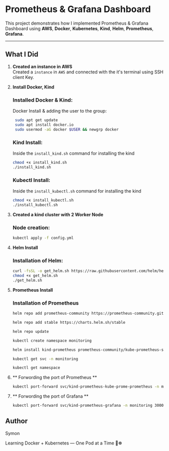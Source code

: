 # Prometheus & Grafana Dashboard 

This project demonstrates how I implemented Prometheus & Grafana Dashboard using **AWS**, **Docker**, **Kubernetes**, **Kind**, **Helm**, **Prometheus**, **Grafana**.

---

## What I Did

1. **Created an instance in AWS**  
   Created a `instance` in `AWS` and connected with the it's terminal using SSH client Key.

2. **Install Docker, Kind**  
   ### Installed Docker & Kind:
   Docker Install & adding the user to the group:
   ```bash
    sudo apt get update
    sudo apt install docker.io
    sudo usermod -aG docker $USER && newgrp docker
   ```
   ### Kind Install:
   Inside the `install_kind.sh` command for installing the kind
   ```bash
   chmod +x install_kind.sh
   ./install_kind.sh
   ```

   ### Kubectl Install:
   Inside the `install_kubectl.sh` command for installing the kind
   ```bash
   chmod +x install_kubectl.sh
   ./install_kubectl.sh
   ```



3. **Created a kind cluster with 2 Worker Node**  
    ### Node creation:
    ```bash
    kubectl apply -f config.yml
    ```

4. **Helm Install**  

    ### Installation of Helm:
    ```bash
    curl -fsSL -o get_helm.sh https://raw.githubusercontent.com/helm/helm/main/scripts/get-helm-3
    chmod +x get_helm.sh
    ./get_helm.sh
    ```


5. **Prometheus Install**  

    ### Installation of Prometheus
    ```bash
    helm repo add prometheus-community https://prometheus-community.github.io/helm-charts

    helm repo add stable https://charts.helm.sh/stable

    helm repo update

    kubectl create namespace monitoring

    helm install kind-prometheus prometheus-community/kube-prometheus-stack --namespace monitoring --set prometheus.service.nodePort=30000 --set prometheus.service.type=NodePort --set grafana.service.nodePort=31000 --set grafana.service.type=NodePort --set alertmanager.service.nodePort=32000 --set alertmanager.service.type=NodePort --set prometheus-node-exporter.service.nodePort=32001 --set prometheus-node-exporter.service.type=NodePort

    kubectl get svc -n monitoring

    kubectl get namespace
    ```

6. ** Forwording the port of Prometheus **

    ```bash 
    kubectl port-forward svc/kind-prometheus-kube-prome-prometheus -n monitoring 9090:9090 --address=0.0.0.0
    ```

7. ** Forwording the port of Grafana **

    ```bash 
    kubectl port-forward svc/kind-prometheus-grafana -n monitoring 3000:80 --address=0.0.0.0
    ```


## Author 
Symon


Learning Docker + Kubernetes — One Pod at a Time 🚢☸️